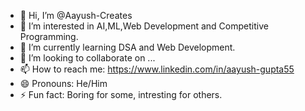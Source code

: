 - 👋 Hi, I’m @Aayush-Creates
- 👀 I’m interested in AI,ML,Web Development and Competitive Programming.
- 🌱 I’m currently learning DSA and Web Development.
- 💞️ I’m looking to collaborate on ...
- 📫 How to reach me: https://www.linkedin.com/in/aayush-gupta55
- 😄 Pronouns: He/Him 
- ⚡ Fun fact: Boring for some, intresting for others.

<!---
Aayush-Creates/Aayush-Creates is a ✨ special ✨ repository because its `README.md` (this file) appears on your GitHub profile.
You can click the Preview link to take a look at your changes.
--->

